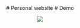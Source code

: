 <center>
# Personal website 
# Demo

<a style="text-align: center;" href="https://imgflip.com/gif/34ggub"><img src="https://i.imgflip.com/34ggub.gif"/></a>

</center>